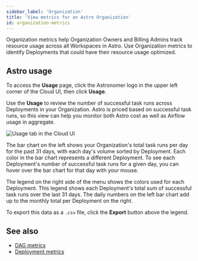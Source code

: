 ```yaml
---
sidebar_label: 'Organization'
title: 'View metrics for an Astro Organization'
id: organization-metrics
---
```


Organization metrics help Organization Owners and Billing Admins track resource usage across all Workspaces in Astro. Use Organization metrics to identify Deployments that could have their resource usage optimized.

## Astro usage

To access the **Usage** page, click the Astronomer logo in the upper left corner of the Cloud UI, then click **Usage**.

Use the **Usage** to review the number of successful task runs across Deployments in your Organization. Astro is priced based on successful task runs, so this view can help you monitor both Astro cost as well as Airflow usage in aggregate.

![Usage tab in the Cloud UI](/img/docs/usage.png)

The bar chart on the left shows your Organization's total task runs per day for the past 31 days, with each day's volume sorted by Deployment. Each color in the bar chart represents a different Deployment. To see each Deployment's number of successful task runs for a given day, you can hover over the bar chart for that day with your mouse.

The legend on the right side of the menu shows the colors used for each Deployment. This legend shows each Deployment's total sum of successful task runs over the last 31 days. The daily numbers on the left bar chart add up to the monthly total per Deployment on the right.

To export this data as a `.csv` file, click the **Export** button above the legend.

## See also

- [DAG metrics](dag-metrics.md)
- [Deployment metrics](deployment-metrics.md)
